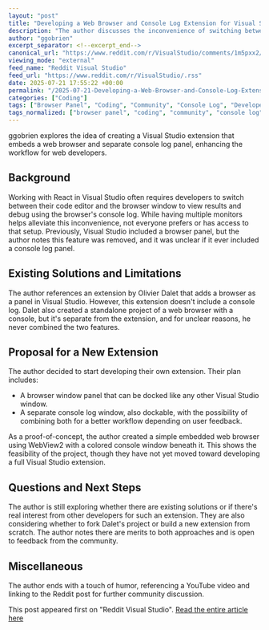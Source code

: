 ```yaml
---
layout: "post"
title: "Developing a Web Browser and Console Log Extension for Visual Studio"
description: "The author discusses the inconvenience of switching between a browser and Visual Studio while working with React. They propose developing a Visual Studio extension featuring a dockable browser window and a separate console log, drawing inspiration from previous projects but aiming to add missing features."
author: "ggobrien"
excerpt_separator: <!--excerpt_end-->
canonical_url: "https://www.reddit.com/r/VisualStudio/comments/1m5pxx2/possible_new_web_browserconsole_extension/"
viewing_mode: "external"
feed_name: "Reddit Visual Studio"
feed_url: "https://www.reddit.com/r/VisualStudio/.rss"
date: 2025-07-21 17:55:22 +00:00
permalink: "/2025-07-21-Developing-a-Web-Browser-and-Console-Log-Extension-for-Visual-Studio.html"
categories: ["Coding"]
tags: ["Browser Panel", "Coding", "Community", "Console Log", "Developer Productivity", "Extension Development", "IDE Tools", "Olivier Dalet", "Proof Of Concept", "React", "User Interface", "VS", "WebView2"]
tags_normalized: ["browser panel", "coding", "community", "console log", "developer productivity", "extension development", "ide tools", "olivier dalet", "proof of concept", "react", "user interface", "vs", "webview2"]
---
```


ggobrien explores the idea of creating a Visual Studio extension that embeds a web browser and separate console log panel, enhancing the workflow for web developers.<!--excerpt_end-->

## Background

Working with React in Visual Studio often requires developers to switch between their code editor and the browser window to view results and debug using the browser's console log. While having multiple monitors helps alleviate this inconvenience, not everyone prefers or has access to that setup. Previously, Visual Studio included a browser panel, but the author notes this feature was removed, and it was unclear if it ever included a console log panel.

## Existing Solutions and Limitations

The author references an extension by Olivier Dalet that adds a browser as a panel in Visual Studio. However, this extension doesn't include a console log. Dalet also created a standalone project of a web browser with a console, but it's separate from the extension, and for unclear reasons, he never combined the two features.

## Proposal for a New Extension

The author decided to start developing their own extension. Their plan includes:

- A browser window panel that can be docked like any other Visual Studio window.
- A separate console log window, also dockable, with the possibility of combining both for a better workflow depending on user feedback.

As a proof-of-concept, the author created a simple embedded web browser using WebView2 with a colored console window beneath it. This shows the feasibility of the project, though they have not yet moved toward developing a full Visual Studio extension.

## Questions and Next Steps

The author is still exploring whether there are existing solutions or if there's real interest from other developers for such an extension. They are also considering whether to fork Dalet's project or build a new extension from scratch. The author notes there are merits to both approaches and is open to feedback from the community.

## Miscellaneous

The author ends with a touch of humor, referencing a YouTube video and linking to the Reddit post for further community discussion.

This post appeared first on "Reddit Visual Studio". [Read the entire article here](https://www.reddit.com/r/VisualStudio/comments/1m5pxx2/possible_new_web_browserconsole_extension/)
